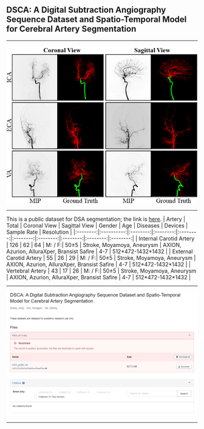 ## DSCA: A Digital Subtraction Angiography Sequence Dataset and Spatio-Temporal Model for Cerebral Artery Segmentation
****
![image](https://github.com/jiongzhang-john/DSCA/blob/main/images/label.png)
****
This is a public dataset for DSA segmentation; the link is [here](https://zenodo.org/records/11255024).
| Artery | Total | Coronal View | Sagittal View | Gender | Age | Diseases | Devices | Sample Rate | Resolution |
|:--------:|:----------:|:--------:|:--------:|:--------:|:--------:|:--------:|:--------:|:--------:|:--------:|
| Internal Carotid Artery | 126 | 62 | 64   | M: / F:| 50&plusmn;5    | Stroke, Moyamoya, Aneurysm      | AXION, Azurion, AlluraXper, Bransist Safire       | 4-7      | 512\*472-1432\*1432        | 
| External Carotid Artery | 55  | 26 | 29   | M: / F:| 50&plusmn;5    | Stroke, Moyamoya, Aneurysm      | AXION, Azurion, AlluraXper, Bransist Safire       | 4-7      | 512\*472-1432\*1432        | 
| Vertebral Artery        | 43  | 17 | 26   | M: / F:| 50&plusmn;5    | Stroke, Moyamoya, Aneurysm      | AXION, Azurion, AlluraXper, Bransist Safire       | 4-7      | 512\*472-1432\*1432        | 

****
![image](https://github.com/jiongzhang-john/DSCA/blob/main/images/link_.png)
****
